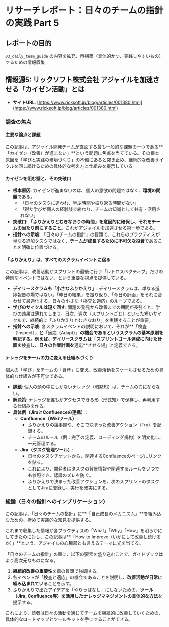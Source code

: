 # リサーチレポート：日々のチームの指針の実践 Part 5

## レポートの目的
`03_daily_team_guide` の内容を拡充、再構築（具体的かつ、実践しやすいもの）するための情報収集

## 情報源5: リックソフト株式会社 アジャイルを加速させる「カイゼン活動」とは

*   **サイトURL**: [https://www.ricksoft.jp/blog/articles/001380.html](https://www.ricksoft.jp/blog/articles/001380.html)

### 調査の焦点

#### 主要な論点と課題
この記事は、アジャイル開発チームが直面する最も一般的な課題の一つである**「カイゼン（改善）が進まない」**という問題に焦点を当てている。その根本原因を「学びと実践の環境づくり」の不備にあると突き止め、継続的な改善サイクルを回し続けるための具体的な考え方と仕組みを提示している。

#### カイゼンを阻む壁と、その突破口
*   **根本原因**: カイゼンが進まないのは、個人の意欲の問題ではなく、**環境の問題**である。
    *   「日々のタスクに追われ、学ぶ時間や振り返る時間がない」
    *   「得た学びが個人の経験談で終わり、チームの知識として共有・活用されない」
*   **突破口**: **「ふりかえりとむきなおりの時間」を意図的に確保し、それをチームの当たり前にすること**。これがアジャイルを加速させる第一歩である。
*   **指針への示唆**: 「日々のチームの指針」の冒頭で、これらのプラクティスが単なる追加タスクではなく、**チームが成長するために不可欠な投資**であることを明確に位置づける。

#### 「ふりかえり」は、すべてのスクラムイベントに宿る
この記事は、改善活動がスプリントの最後に行う「レトロスペクティブ」だけの特別なイベントではない、という重要な視点を提供している。

*   **デイリースクラムも「小さなふりかえり」**: デイリースクラムは、単なる進捗報告の場ではない。「昨日の結果」を振り返り、「今日の計画」をそれに合わせて最適化する、日々の小さな「検査と適応」のループである。
*   **学びのサイクルは短く回す**: 問題の発見から改善までの期間が長引くと、学びの効果は薄れてしまう。日次、週次（スプリントごと）といった短いサイクルで、継続的に「ふりかえりとむきなおり」を実践することが重要。
*   **指針への示唆**: 各スクラムイベントの説明において、それが**「検査（Inspect）」**と**「適応（Adapt）」**の機会であるというスクラムの基本原則を明記する。例えば、デイリースクラムは「スプリントゴール達成に向けた計画を**検査**し、日々の作業計画を**適応**させる場」と定義できる。

#### ナレッジをチームの力に変える仕組みづくり
個人の「学び」をチームの「資産」に変え、改善活動をスケールさせるための具体的な仕組みが不可欠である。

*   **課題**: 個人の頭の中にしかないナレッジ（暗黙知）は、チームの力にならない。
*   **解決策**: ナレッジを誰もがアクセスできる形（形式知）で保存し、再利用する仕組みを作る。
*   **具体例（JiraとConfluenceの連携）**:
    *   **Confluence（Wikiツール）**:
        *   ふりかえりの議事録や、そこで決まった改善アクション（Try）を記録する。
        *   チームのルール（例：完了の定義、コーディング規約）を明文化し、一元管理する。
    *   **Jira（タスク管理ツール）**:
        *   日々のタスクチケットから、関連するConfluenceのページにリンクを貼る。
        *   これにより、開発者はタスクの背景情報や関連するルールをいつでも参照でき、認識のズレを防ぐ。
        *   ふりかえりで決まった改善アクションを、次のスプリントのタスクとしてJiraに登録し、実行を確実にする。

### 総論（日々の指針へのインプリケーション）
この記事は、「日々のチームの指針」に**「自己成長のメカニズム」**を組み込むための、極めて実践的な知見を提供する。

これまで収集した情報が各プラクティスの「What」「Why」「How」を明らかにしてきたのに対し、この記事は**「How to Improve（いかにして改善し続けるか）」**という、アジャイルの心臓部とも言えるテーマに光を当てる。

「日々のチームの指針」の章に、以下の要素を盛り込むことで、ガイドブックはより高次元なものになる。
1.  **継続的改善の重要性**を章の冒頭で強調する。
2.  各イベントが「検査と適応」の機会であることを説明し、**改善活動が日常に組み込まれている**ことを示す。
3.  ふりかえりで出たアイデアを「やりっぱなし」にしないための、**ツール（Jira, Confluence等）を活用したナレッジマネジメントの具体的な方法**を提示する。

これにより、読者は日々の活動を通じてチームを継続的に改善していくための、具体的なロードマップとツールキットを手にすることができる。 